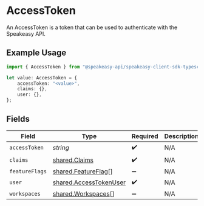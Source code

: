 # AccessToken

An AccessToken is a token that can be used to authenticate with the Speakeasy API.

## Example Usage

```typescript
import { AccessToken } from "@speakeasy-api/speakeasy-client-sdk-typescript/sdk/models/shared";

let value: AccessToken = {
    accessToken: "<value>",
    claims: {},
    user: {},
};
```

## Fields

| Field                                                                   | Type                                                                    | Required                                                                | Description                                                             |
| ----------------------------------------------------------------------- | ----------------------------------------------------------------------- | ----------------------------------------------------------------------- | ----------------------------------------------------------------------- |
| `accessToken`                                                           | *string*                                                                | :heavy_check_mark:                                                      | N/A                                                                     |
| `claims`                                                                | [shared.Claims](../../../sdk/models/shared/claims.md)                   | :heavy_check_mark:                                                      | N/A                                                                     |
| `featureFlags`                                                          | [shared.FeatureFlag](../../../sdk/models/shared/featureflag.md)[]       | :heavy_minus_sign:                                                      | N/A                                                                     |
| `user`                                                                  | [shared.AccessTokenUser](../../../sdk/models/shared/accesstokenuser.md) | :heavy_check_mark:                                                      | N/A                                                                     |
| `workspaces`                                                            | [shared.Workspaces](../../../sdk/models/shared/workspaces.md)[]         | :heavy_minus_sign:                                                      | N/A                                                                     |